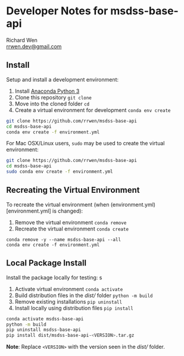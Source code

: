 # Developer Notes for msdss-base-api

Richard Wen  
rrwen.dev@gmail.com

## Install

Setup and install a development environment:

1. Install [Anaconda Python 3](https://www.anaconda.com/)
2. Clone this repository `git clone`
3. Move into the cloned folder `cd`
4. Create a virtual environment for development `conda env create`

```bash
git clone https://github.com/rrwen/msdss-base-api
cd msdss-base-api
conda env create -f environment.yml
```

For Mac OSX/Linux users, `sudo` may be used to create the virtual environment:

```bash
git clone https://github.com/rrwen/msdss-base-api
cd msdss-base-api
sudo conda env create -f environment.yml
```

## Recreating the Virtual Environment

To recreate the virtual environment (when (environment.yml)[environment.yml] is changed):

1. Remove the virtual environment `conda remove`
2. Recreate the virtual environment `conda create`

```
conda remove -y --name msdss-base-api --all
conda env create -f environment.yml
```

## Local Package Install

Install the package locally for testing:
s
1. Activate virtual environment `conda activate`
2. Build distribution files in the *dist/* folder `python -m build`
3. Remove existing installations `pip uninstall`
4. Install locally using distribution files `pip install`

```bash
conda activate msdss-base-api
python -m build
pip uninstall msdss-base-api
pip install dist/msdss-base-api-<VERSION>.tar.gz
```

**Note**: Replace `<VERSION>` with the version seen in the *dist/* folder.